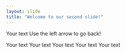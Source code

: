 ```yaml
---
layout: slide
title: "Welcome to our second slide!"
---
```

Your text
Use the left arrow to go back!

Your text
Your text
Your text
Your text
Your text
